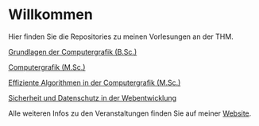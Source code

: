 # Willkommen

Hier finden Sie die Repositories zu meinen Vorlesungen an der THM.

[Grundlagen der Computergrafik (B.Sc.)](https://github.com/tr-thm/grundlagen-der-computergrafik)

[Computergrafik (M.Sc.)](https://github.com/tr-thm/computergrafik)

[Effiziente Algorithmen in der Computergrafik (M.Sc.)](https://github.com/tr-thm/effiziente-algorithmen-in-der-computergrafik)

[Sicherheit und Datenschutz in der Webentwicklung](https://github.com/tr-thm/sicherheit-und-datenschutz-in-der-webentwicklung)

Alle weiteren Infos zu den Veranstaltungen finden Sie auf meiner [Website](https://www.tobias-reimann.com/thm/).
